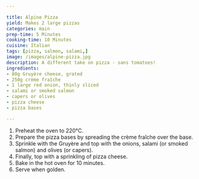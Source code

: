 ```yaml
---

title: Alpine Pizza
yield: Makes 2 large pizzas
categories: main
prep-time: 5 Minutes
cooking-time: 10 Minutes
cuisine: Italian
tags: [pizza, salmon, salami,]
image: /images/alpine-pizza.jpg
description: A different take on pizza - sans tomatoes!
ingredients:
- 80g Gruyère cheese, grated
- 250g crème fraîche
- 1 large red onion, thinly sliced
- salami or smoked salmon
- capers or olives
- pizza cheese
- pizza bases

---
```


1. Preheat the oven to 220°C.
2. Prepare the pizza bases by spreading the crème fraîche over the base.
3. Sprinkle with the Gruyère and top with the onions, salami (or smoked salmon) and olives (or capers).
5. Finally, top with a sprinkling of pizza cheese.
6. Bake in the hot oven for 10 minutes.
7. Serve when golden.
